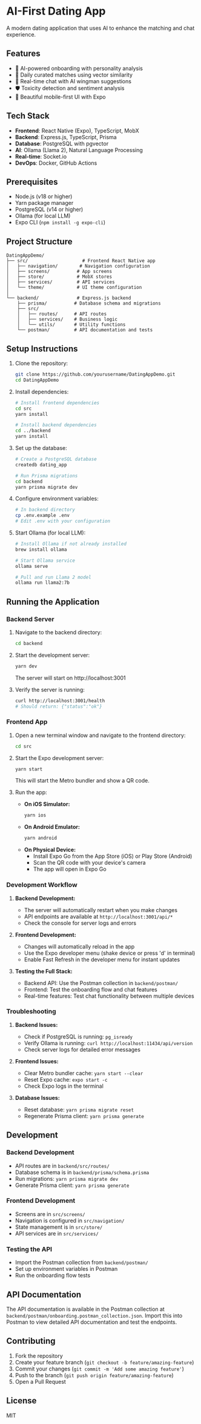 # AI-First Dating App

A modern dating application that uses AI to enhance the matching and chat experience.

## Features

- 🤖 AI-powered onboarding with personality analysis
- 💝 Daily curated matches using vector similarity
- 💬 Real-time chat with AI wingman suggestions
- 🛡️ Toxicity detection and sentiment analysis
- 📱 Beautiful mobile-first UI with Expo

## Tech Stack

- **Frontend**: React Native (Expo), TypeScript, MobX
- **Backend**: Express.js, TypeScript, Prisma
- **Database**: PostgreSQL with pgvector
- **AI**: Ollama (Llama 2), Natural Language Processing
- **Real-time**: Socket.io
- **DevOps**: Docker, GitHub Actions

## Prerequisites

- Node.js (v18 or higher)
- Yarn package manager
- PostgreSQL (v14 or higher)
- Ollama (for local LLM)
- Expo CLI (`npm install -g expo-cli`)

## Project Structure

```
DatingAppDemo/
├── src/                    # Frontend React Native app
│   ├── navigation/        # Navigation configuration
│   ├── screens/          # App screens
│   ├── store/            # MobX stores
│   ├── services/         # API services
│   └── theme/            # UI theme configuration
│
└── backend/              # Express.js backend
    ├── prisma/          # Database schema and migrations
    ├── src/
    │   ├── routes/      # API routes
    │   ├── services/    # Business logic
    │   └── utils/       # Utility functions
    └── postman/         # API documentation and tests
```

## Setup Instructions

1. Clone the repository:

   ```bash
   git clone https://github.com/yourusername/DatingAppDemo.git
   cd DatingAppDemo
   ```

2. Install dependencies:

   ```bash
   # Install frontend dependencies
   cd src
   yarn install

   # Install backend dependencies
   cd ../backend
   yarn install
   ```

3. Set up the database:

   ```bash
   # Create a PostgreSQL database
   createdb dating_app

   # Run Prisma migrations
   cd backend
   yarn prisma migrate dev
   ```

4. Configure environment variables:

   ```bash
   # In backend directory
   cp .env.example .env
   # Edit .env with your configuration
   ```

5. Start Ollama (for local LLM):

   ```bash
   # Install Ollama if not already installed
   brew install ollama

   # Start Ollama service
   ollama serve

   # Pull and run Llama 2 model
   ollama run llama2:7b
   ```

## Running the Application

### Backend Server

1. Navigate to the backend directory:

   ```bash
   cd backend
   ```

2. Start the development server:

   ```bash
   yarn dev
   ```

   The server will start on http://localhost:3001

3. Verify the server is running:
   ```bash
   curl http://localhost:3001/health
   # Should return: {"status":"ok"}
   ```

### Frontend App

1. Open a new terminal window and navigate to the frontend directory:

   ```bash
   cd src
   ```

2. Start the Expo development server:

   ```bash
   yarn start
   ```

   This will start the Metro bundler and show a QR code.

3. Run the app:
   - **On iOS Simulator:**
     ```bash
     yarn ios
     ```
   - **On Android Emulator:**
     ```bash
     yarn android
     ```
   - **On Physical Device:**
     - Install Expo Go from the App Store (iOS) or Play Store (Android)
     - Scan the QR code with your device's camera
     - The app will open in Expo Go

### Development Workflow

1. **Backend Development:**

   - The server will automatically restart when you make changes
   - API endpoints are available at `http://localhost:3001/api/*`
   - Check the console for server logs and errors

2. **Frontend Development:**

   - Changes will automatically reload in the app
   - Use the Expo developer menu (shake device or press 'd' in terminal)
   - Enable Fast Refresh in the developer menu for instant updates

3. **Testing the Full Stack:**
   - Backend API: Use the Postman collection in `backend/postman/`
   - Frontend: Test the onboarding flow and chat features
   - Real-time features: Test chat functionality between multiple devices

### Troubleshooting

1. **Backend Issues:**

   - Check if PostgreSQL is running: `pg_isready`
   - Verify Ollama is running: `curl http://localhost:11434/api/version`
   - Check server logs for detailed error messages

2. **Frontend Issues:**

   - Clear Metro bundler cache: `yarn start --clear`
   - Reset Expo cache: `expo start -c`
   - Check Expo logs in the terminal

3. **Database Issues:**
   - Reset database: `yarn prisma migrate reset`
   - Regenerate Prisma client: `yarn prisma generate`

## Development

### Backend Development

- API routes are in `backend/src/routes/`
- Database schema is in `backend/prisma/schema.prisma`
- Run migrations: `yarn prisma migrate dev`
- Generate Prisma client: `yarn prisma generate`

### Frontend Development

- Screens are in `src/screens/`
- Navigation is configured in `src/navigation/`
- State management is in `src/store/`
- API services are in `src/services/`

### Testing the API

- Import the Postman collection from `backend/postman/`
- Set up environment variables in Postman
- Run the onboarding flow tests

## API Documentation

The API documentation is available in the Postman collection at `backend/postman/onboarding.postman_collection.json`. Import this into Postman to view detailed API documentation and test the endpoints.

## Contributing

1. Fork the repository
2. Create your feature branch (`git checkout -b feature/amazing-feature`)
3. Commit your changes (`git commit -m 'Add some amazing feature'`)
4. Push to the branch (`git push origin feature/amazing-feature`)
5. Open a Pull Request

## License

MIT
